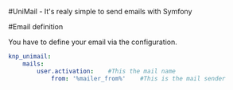 #UniMail - It's realy simple to send emails with Symfony

#Email definition

You have to define your email via the configuration.

```yaml
knp_unimail:
    mails:
        user.activation:    #This the mail name
            from: '%mailer_from%'    #This is the mail sender
